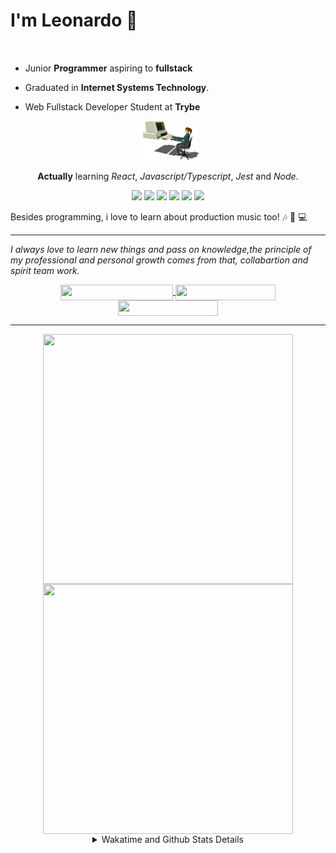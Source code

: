 # I'm Leonardo 🌈
<p align="center">
<img src="https://upload.wikimedia.org/wikipedia/en/thumb/0/05/Flag_of_Brazil.svg/1200px-Flag_of_Brazil.svg.png" width=20 height=15 / >
<img src="https://upload.wikimedia.org/wikipedia/commons/2/2b/Bandeira_do_estado_de_S%C3%A3o_Paulo.svg" width=20 height=15 / >
</p>

- Junior <b>Programmer</b> aspiring to <b>fullstack</b>

- Graduated in <b>Internet Systems Technology</b>.

- Web Fullstack Developer Student at <b>Trybe</b>

<div align="center">

<img src="./img/computer.gif" width="100px">

**Actually** learning _React_, _Javascript/Typescript_, _Jest_ and  _Node_. 

</div>
       
<p align="center">
<img src="https://badges.aleen42.com/src/react.svg">
<img src="https://badges.aleen42.com/src/redux.svg"> 
<img src="https://badges.aleen42.com/src/javascript.svg">
<img src="https://badges.aleen42.com/src/typescript.svg">
<img src="https://badges.aleen42.com/src/jest_1.svg">
<img src="https://badges.aleen42.com/src/node.svg">
<br>
</p>

Besides programming, i love to learn about production music too! :notes: :musical_keyboard: :computer:

* * *

<i>I always love to learn new things and pass on knowledge,the principle of my professional and personal growth comes from that, collabartion and spirit team work.</i><br>

<div align="center">
       
<a href="https://www.linkedin.com/in/lcds90/">
  <img align="center" src="https://img.shields.io/static/v1?logo=linkedin&label=linkedin&message=lcds90&color=blue&style=for-the-badge" height=25 width=180/>
</a>
<a href="http://lcds.me">
  <img align="center" src="https://img.shields.io/static/v1?&label=Portflio&message=site&color=green&style=for-the-badge" height=25 width=160/>
</a>
<a href="mailto:lcds90@gmail.com">
  <img align="center" src="https://img.shields.io/static/v1?&logo=gmail&label=Send&message=Email&color=red&style=for-the-badge" height=25 width=160/>
</a>
       
</div>

* * *

<div align="center">
<a href="https://github.com/lcds90/">
  <img align="center" src="https://github-readme-stats.vercel.app/api/top-langs/?username=lcds90&langs_count=10&theme=gruvbox&layout=compact&include_all_commits=true" height="400px" width="400px"/>
</a>
<a href="https://wakatime.com/@lcds90">
  <img align="center" src="https://github-readme-stats.vercel.app/api/wakatime?username=lcds90&theme=gruvbox&layout=compact" height="400px" width="400px"/>
</a>
       
<details>
       <summary>Wakatime and Github Stats Details</summary>
       <div align="justify">
              
<!--START_SECTION:waka-->
![Profile Views](http://img.shields.io/badge/Profile%20Views-20-blue)

**🐱 My GitHub Data** 

> 🏆 699 Contributions in the Year 2021
 > 
> 📦 535.1 kB Used in GitHub's Storage 
 > 
> 💼 Opted to Hire
 > 
> 📜 52 Public Repositories 
 > 
> 🔑 40 Private Repositories  
 > 
**I'm a Night 🦉** 

```text
🌞 Morning    83 commits     ████░░░░░░░░░░░░░░░░░░░░░   17.22% 
🌆 Daytime    153 commits    ████████░░░░░░░░░░░░░░░░░   31.74% 
🌃 Evening    127 commits    ██████░░░░░░░░░░░░░░░░░░░   26.35% 
🌙 Night      119 commits    ██████░░░░░░░░░░░░░░░░░░░   24.69%

```
📅 **I'm Most Productive on Saturday** 

```text
Monday       97 commits     █████░░░░░░░░░░░░░░░░░░░░   20.12% 
Tuesday      63 commits     ███░░░░░░░░░░░░░░░░░░░░░░   13.07% 
Wednesday    34 commits     █░░░░░░░░░░░░░░░░░░░░░░░░   7.05% 
Thursday     35 commits     █░░░░░░░░░░░░░░░░░░░░░░░░   7.26% 
Friday       55 commits     ██░░░░░░░░░░░░░░░░░░░░░░░   11.41% 
Saturday     110 commits    █████░░░░░░░░░░░░░░░░░░░░   22.82% 
Sunday       88 commits     ████░░░░░░░░░░░░░░░░░░░░░   18.26%

```


📊 **This Week I Spent My Time On** 

```text
⌚︎ Time Zone: America/Sao_Paulo

💬 Programming Languages: 
JSX                      25 hrs 2 mins       ████████████████░░░░░░░░░   66.22% 
JavaScript               6 hrs 13 mins       ████░░░░░░░░░░░░░░░░░░░░░   16.46% 
CSS                      2 hrs 55 mins       ██░░░░░░░░░░░░░░░░░░░░░░░   7.71% 
Markdown                 1 hr 42 mins        █░░░░░░░░░░░░░░░░░░░░░░░░   4.53% 
JSON                     59 mins             ░░░░░░░░░░░░░░░░░░░░░░░░░   2.62%

🔥 Editors: 
VS Code                  37 hrs 49 mins      █████████████████████████   100.0%

🐱‍💻 Projects: 
sd-013-a-project-recipes-14 hrs 10 mins      █████████░░░░░░░░░░░░░░░░   37.5% 
webjump-assessment-fronte11 hrs 21 mins      ███████░░░░░░░░░░░░░░░░░░   30.03% 
sd-013-a-project-starwars9 hrs 33 mins       ██████░░░░░░░░░░░░░░░░░░░   25.28% 
app-ideas                1 hr 36 mins        █░░░░░░░░░░░░░░░░░░░░░░░░   4.26% 
extension-studies        42 mins             ░░░░░░░░░░░░░░░░░░░░░░░░░   1.89%

💻 Operating System: 
Linux                    37 hrs 41 mins      █████████████████████████   99.65% 
Windows                  7 mins              ░░░░░░░░░░░░░░░░░░░░░░░░░   0.35%

```

**I Mostly Code in JavaScript** 

```text
JavaScript               33 repos            ██████████░░░░░░░░░░░░░░░   39.76% 
HTML                     14 repos            ████░░░░░░░░░░░░░░░░░░░░░   16.87% 
TypeScript               14 repos            ████░░░░░░░░░░░░░░░░░░░░░   16.87% 
CSS                      6 repos             █░░░░░░░░░░░░░░░░░░░░░░░░   7.23% 
PHP                      5 repos             █░░░░░░░░░░░░░░░░░░░░░░░░   6.02%

```


**Timeline**

![Chart not found](https://raw.githubusercontent.com/lcds90/lcds90/main/charts/bar_graph.png) 


 Last Updated on 25/09/2021
<!--END_SECTION:waka-->
              
              
   </div>
</details>
       
       
</div>
